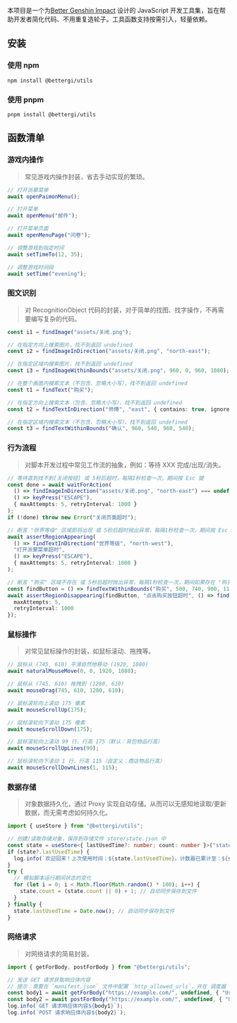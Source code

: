 本项目是一个为[Better Genshin Impact](https://github.com/babalae/better-genshin-impact) 设计的 JavaScript 开发工具集，旨在帮助开发者简化代码、不用重复造轮子。工具函数支持按需引入，轻量依赖。

## 安装

### 使用 npm

```shell
npm install @bettergi/utils
```

### 使用 pnpm

```shell
pnpm install @bettergi/utils
```

## 函数清单

### 游戏内操作

> 常见游戏内操作封装，省去手动实现的繁琐。

```ts
// 打开派蒙菜单
await openPaimonMenu();

// 打开菜单
await openMenu("邮件");

// 打开菜单页面
await openMenuPage("问卷");

// 调整游戏到指定时间
await setTimeTo(12, 35);

// 调整游戏时间段
await setTime("evening");
```

### 图文识别

> 对 RecognitionObject 代码的封装，对于简单的找图、找字操作，不再需要编写复杂的代码。

```ts
const i1 = findImage("assets/关闭.png");

// 在指定方向上搜索图片，找不到返回 undefined
const i2 = findImageInDirection("assets/关闭.png", "north-east");

// 在指定区域内搜索图片，找不到返回 undefined
const i3 = findImageWithinBounds("assets/关闭.png", 960, 0, 960, 1080);

// 在整个画面内搜索文本（不包含、忽略大小写），找不到返回 undefined
const t1 = findText("购买");

// 在指定方向上搜索文本（包含、忽略大小写），找不到返回 undefined
const t2 = findTextInDirection("师傅", "east", { contains: true, ignoreCase: true });

// 在指定区域内搜索文本（不包含、忽略大小写），找不到返回 undefined
const t3 = findTextWithinBounds("确认", 960, 540, 960, 540);
```

### 行为流程

> 对脚本开发过程中常见工作流的抽象，例如：等待 XXX 完成/出现/消失。

```ts
// 等待直到找不到[关闭按钮] 或 5秒后超时，每隔1秒检查一次，期间按 Esc 键
const done = await waitForAction(
  () => findImageInDirection("assets/关闭.png", "north-east") === undefined,
  () => keyPress("ESCAPE"),
  { maxAttempts: 5, retryInterval: 1000 }
);
if (!done) throw new Error("关闭页面超时");

// 断言 "世界等级" 区域即将出现 或 5秒后超时抛出异常，每隔1秒检查一次，期间按 Esc 键
await assertRegionAppearing(
  () => findTextInDirection("世界等级", "north-west"),
  "打开派蒙菜单超时",
  () => keyPress("ESCAPE"),
  { maxAttempts: 5, retryInterval: 1000 }
);

// 断言 "购买" 区域不存在 或 5秒后超时抛出异常，每隔1秒检查一次，期间如果存在 "购买" 按钮则点击
const findButton = () => findTextWithinBounds("购买", 500, 740, 900, 110);
await assertRegionDisappearing(findButton, "点击购买按钮超时", () => findButton()?.click(), {
  maxAttempts: 5,
  retryInterval: 1000
});
```

### 鼠标操作

> 对常见鼠标操作的封装，如鼠标滚动、拖拽等。

```ts
// 鼠标从 (745, 610) 平滑自然地移动 (1920, 1080)
await naturalMouseMove(0, 0, 1920, 1080);

// 鼠标从 (745, 610) 拖拽到 (1280, 610)
await mouseDrag(745, 610, 1280, 610);

// 鼠标滚轮向上滚动 175 像素
await mouseScrollUp(175);

// 鼠标滚轮向下滚动 175 像素
await mouseScrollDown(175);

// 鼠标滚轮向上滚动 99 行，行高 175（默认：背包物品行高）
await mouseScrollUpLines(99);

// 鼠标滚轮向下滚动 1 行，行高 115（自定义：商店物品行高）
await mouseScrollDownLines(1, 115);
```

### 数据存储

> 对象数据持久化，通过 Proxy 实现自动存储。从而可以无感知地读取/更新数据，而无需考虑如何持久化。

```ts
import { useStore } from "@bettergi/utils";

// 创建/读取存储对象，保存到存储文件 store/state.json 中
const state = useStore<{ lastUsedTime?: number; count: number }>("state");
if (state?.lastUsedTime) {
  log.info(`欢迎回来！上次使用时间：${state.lastUsedTime}，计数器已累计至：${state.count}`);
}
try {
  // 模拟脚本运行期间状态的变化
  for (let i = 0; i < Math.floor(Math.random() * 100); i++) {
    state.count = (state.count || 0) + 1; // 自动同步保存到文件
  }
} finally {
  state.lastUsedTime = Date.now(); // 自动同步保存到文件
}
```

### 网络请求

> 对网络请求的简易封装。

```ts
import { getForBody, postForBody } from "@bettergi/utils";

// 发送 GET 请求获取响应体内容
// 提示：需要在 `manifest.json` 文件中配置 `http_allowed_urls`，并在 调度器 -> 修改通用配置 中启用
const body1 = await getForBody("https://example.com/", undefined, { "User-Agent": "BetterGI" });
const body2 = await postForBody("https://example.com/", undefined, { "User-Agent": "BetterGI" });
log.info(`GET 请求响应体内容${body1}`);
log.info(`POST 请求响应体内容${body2}`);
```
